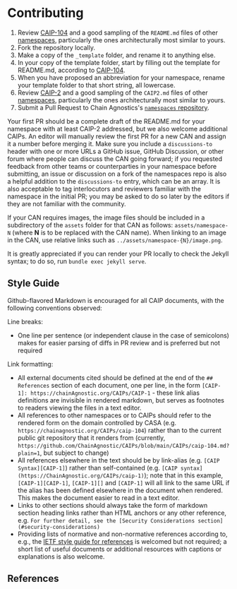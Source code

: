 # Contributing

 1. Review [CAIP-104][] and a good sampling of the `README.md` files of other [namespaces][], particularly the ones architecturally most similar to yours.
 2. Fork the repository locally.
 3. Make a copy of the `_template` folder, and rename it to anything else.
 4. In your copy of the template folder, start by filling out the template for README.md, according to [CAIP-104][].
 5. When you have proposed an abbreviation for your namespace, rename your template folder to that short string, all lowercase.
 6. Review [CAIP-2][] and a good sampling of the `CAIP2.md` files of other [namespaces][], particularly the ones architecturally most similar to yours.
 7. Submit a Pull Request to Chain Agnostics's [`namespaces` repository](https://github.com/ChainAgnostic/namespaces).

Your first PR should be a complete draft of the README.md for your namespace with at least CAIP-2 addressed, but we also welcome additional CAIPs. 
An editor will manually review the first PR for a new CAN and assign it a number before merging it. 
Make sure you include a `discussions-to` header with one or more URLs a GitHub issue, GitHub Discussion, or other forum where people can discuss the CAN going forward; if you requested feedback from other teams or counterparties in your namespace before submitting, an issue or discussion on a fork of the namespaces repo is also a helpful addition to the `discussions-to` entry, which can be an array.
It is also acceptable to tag interlocutors and reviewers familiar with the namespace in the initial PR; you may be asked to do so later by the editors if they are not familiar with the community.

If your CAN requires images, the image files should be included in a subdirectory of the `assets` folder for that CAN as follows: `assets/namespace-N` (where **N** is to be replaced with the CAN name).
When linking to an image in the CAN, use relative links such as `../assets/namespace-{N}/image.png`.

It is greatly appreciated if you can render your PR locally to check the Jekyll syntax; to do so, run `bundle exec jekyll serve`.

## Style Guide

Github-flavored Markdown is encouraged for all CAIP documents, with the following conventions observed:

Line breaks:
- One line per sentence (or independent clause in the case of semicolons) makes for easier parsing of diffs in PR review and is preferred but not required

Link formatting:
- All external documents cited should be defined at the end of the `## References` section of each document, one per line, in the form `[CAIP-1]: https://chainAgnostic.org/CAIPs/CAIP-1` - these link alias definitions are invisible in rendered markdown, but serves as footnotes to readers viewing the files in a text editor.
- All references to other namespaces or to CAIPs should refer to the rendered form on the domain controlled by CASA (e.g. `https://chainagnostic.org/CAIPs/caip-104`) rather than to the current public git repository that it renders from (currently, `https://github.com/ChainAgnostic/CAIPs/blob/main/CAIPs/caip-104.md?plain=1`, but subject to change)
- All references elsewhere in the text should be by link-alias (e.g. `[CAIP Syntax][CAIP-1]`) rather than self-contained (e.g. `[CAIP syntax](https://ChainAgnostic.org/CAIPs/caip-1)`); note that in this example, `[CAIP-1][CAIP-1]`, `[CAIP-1][]` and `[CAIP-1]` will all link to the same URL if the alias has been defined elsewhere in the document when rendered. This makes the document easier to read in a text editor.
- Links to other sections should always take the form of markdown section heading links rather than HTML anchors or any other reference, e.g. `For further detail, see the [Security Considerations section](#security-considerations)`
- Providing lists of normative and non-normative references according to, e.g., the [IETF style guide for references](https://www.ietf.org/archive/id/draft-flanagan-7322bis-07.html#section-4.8.6) is welcomed but not required; a short list of useful documents or additional resources with captions or explanations is also welcome.

## References

[CAIP-2]: https://chainagnostic.org/CAIPs/caip-2
[CAIP-104]: https://ChainAgnostic.org/CAIPs/caip-104
[namespaces]: https://namespaces.chainagnostic.org/
